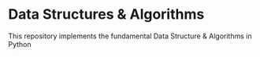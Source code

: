 # Data Structures  & Algorithms
This repository implements the fundamental Data Structure &amp; Algorithms in Python
